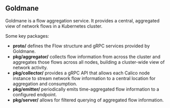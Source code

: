 ## Goldmane

Goldmane is a flow aggregation service. It provides a central, aggregated view of network flows in a Kubernetes cluster.

Some key packages:

- **proto/** defines the Flow structure and gRPC services provided by Goldmane.
- **pkg/aggregator/** collects flow information from across the cluster and aggregates those flows across all nodes, building a cluster-wide view of network activity.
- **pkg/collector/** provides a gRPC API that allows each Calico node instance to stream network flow information to a central location for aggregation and consumption.
- **pkg/emitter/** periodically emits time-aggregated flow information to a configured endpoint.
- **pkg/server/** allows for filtered querying of aggregated flow information.

